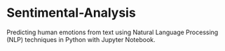 # Sentimental-Analysis
Predicting human emotions from text using Natural Language Processing (NLP) techniques in Python with Jupyter Notebook.
